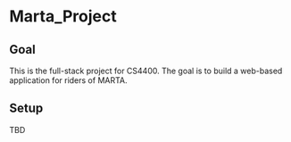 # Marta_Project

## Goal

This is the full-stack project for CS4400. The goal is to build a web-based application for riders of MARTA.

## Setup

TBD
